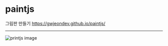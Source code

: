 # paintjs

그림판 만들기
https://gwjeondev.github.io/paintjs/

---

![printjs image](https://raw.githubusercontent.com/won-developer/paintjs/master/images/home.png)
